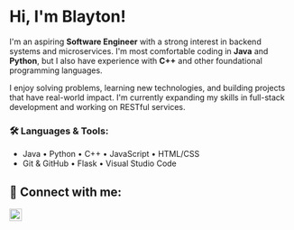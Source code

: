 <h1>Hi, I'm Blayton!</h1>

I'm an aspiring **Software Engineer** with a strong interest in backend systems and microservices. I'm most comfortable coding in **Java** and **Python**, but I also have experience with **C++** and other foundational programming languages.

I enjoy solving problems, learning new technologies, and building projects that have real-world impact. I'm currently expanding my skills in full-stack development and working on RESTful services.
<!--
### 👨‍💻 Projects:

- [APY Calculator Microservice](https://github.com/BlaytonV/APY-Calculator-Microservice)
-->
### 🛠 Languages & Tools:
- Java • Python • C++ • JavaScript • HTML/CSS
- Git & GitHub • Flask • Visual Studio Code

<h2> 🤳 Connect with me:</h2>

<a href="https://www.linkedin.com/in/blayton-vidrine-392025240/" target="_blank">
  <img align="left" alt="BlaytonVidrine | LinkedIn" width="22px" 
       src="https://cdn-icons-png.flaticon.com/512/174/174857.png" />
</a>


<!--

ideas:

- 🔭 I’m currently working on ...
- 🌱 I’m currently learning ...
- 👯 I’m looking to collaborate on ...
- 🤔 I’m looking for help with ...
- 💬 Ask me about ...
- 📫 How to reach me: ...
- 😄 Pronouns: ...
- ⚡ Fun fact: ...
-->
